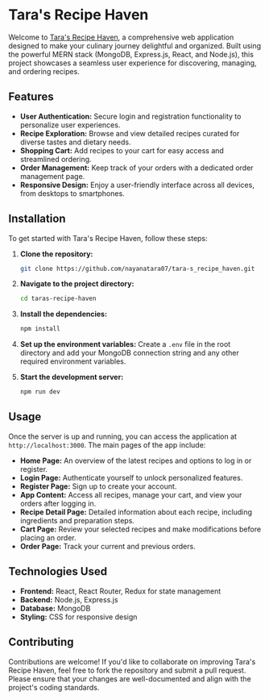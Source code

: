 # Tara's Recipe Haven

Welcome to [Tara's Recipe Haven](https://tara-s-recipe-haven-2zfmdt2la-nayanataras-projects.vercel.app/), a comprehensive web application designed to make your culinary journey delightful and organized. Built using the powerful MERN stack (MongoDB, Express.js, React, and Node.js), this project showcases a seamless user experience for discovering, managing, and ordering recipes.

## Features

- **User Authentication:** Secure login and registration functionality to personalize user experiences.
- **Recipe Exploration:** Browse and view detailed recipes curated for diverse tastes and dietary needs.
- **Shopping Cart:** Add recipes to your cart for easy access and streamlined ordering.
- **Order Management:** Keep track of your orders with a dedicated order management page.
- **Responsive Design:** Enjoy a user-friendly interface across all devices, from desktops to smartphones.

## Installation

To get started with Tara's Recipe Haven, follow these steps:

1. **Clone the repository:**
   ```bash
   git clone https://github.com/nayanatara07/tara-s_recipe_haven.git
   ```

2. **Navigate to the project directory:**
   ```bash
   cd taras-recipe-haven
   ```

3. **Install the dependencies:**
   ```bash
   npm install
   ```

4. **Set up the environment variables:**
   Create a `.env` file in the root directory and add your MongoDB connection string and any other required environment variables.

5. **Start the development server:**
   ```bash
   npm run dev
   ```

## Usage

Once the server is up and running, you can access the application at `http://localhost:3000`. The main pages of the app include:

- **Home Page:** An overview of the latest recipes and options to log in or register.
- **Login Page:** Authenticate yourself to unlock personalized features.
- **Register Page:** Sign up to create your account.
- **App Content:** Access all recipes, manage your cart, and view your orders after logging in.
- **Recipe Detail Page:** Detailed information about each recipe, including ingredients and preparation steps.
- **Cart Page:** Review your selected recipes and make modifications before placing an order.
- **Order Page:** Track your current and previous orders.

## Technologies Used

- **Frontend:** React, React Router, Redux for state management
- **Backend:** Node.js, Express.js
- **Database:** MongoDB
- **Styling:** CSS for responsive design

## Contributing

Contributions are welcome! If you'd like to collaborate on improving Tara's Recipe Haven, feel free to fork the repository and submit a pull request. Please ensure that your changes are well-documented and align with the project's coding standards.

